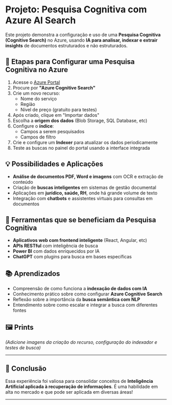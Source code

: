 # Projeto: Pesquisa Cognitiva com Azure AI Search

Este projeto demonstra a configuração e uso de uma **Pesquisa Cognitiva (Cognitive Search)** no Azure, usando **IA para analisar, indexar e extrair insights** de documentos estruturados e não estruturados.

## 🔧 Etapas para Configurar uma Pesquisa Cognitiva no Azure

1. Acesse o [Azure Portal](https://portal.azure.com/)
2. Procure por **"Azure Cognitive Search"**
3. Crie um novo recurso:
   - Nome do serviço
   - Região
   - Nível de preço (gratuito para testes)
4. Após criado, clique em "Importar dados"
5. Escolha a **origem dos dados** (Blob Storage, SQL Database, etc)
6. Configure o **índice**:
   - Campos a serem pesquisados
   - Campos de filtro
7. Crie e configure um **Indexer** para atualizar os dados periodicamente
8. Teste as buscas no painel do portal usando a interface integrada

## 💡 Possibilidades e Aplicações

- **Análise de documentos PDF, Word e imagens** com OCR e extração de conteúdo
- Criação de **buscas inteligentes** em sistemas de gestão documental
- Aplicações em **jurídico, saúde, RH**, onde há grande volume de texto
- Integração com **chatbots** e assistentes virtuais para consultas em documentos

## 🧠 Ferramentas que se beneficiam da Pesquisa Cognitiva

- **Aplicativos web com frontend inteligente** (React, Angular, etc)
- **APIs RESTful** com inteligência de busca
- **Power BI** com dados enriquecidos por IA
- **ChatGPT** com plugins para busca em bases específicas

## 📚 Aprendizados

- Compreensão de como funciona a **indexação de dados com IA**
- Conhecimento prático sobre como configurar **Azure Cognitive Search**
- Reflexão sobre a importância da **busca semântica com NLP**
- Entendimento sobre como escalar e integrar a busca com diferentes fontes

## 🖼 Prints

*(Adicione imagens da criação do recurso, configuração do indexador e testes de busca)*

---

## 🚀 Conclusão

Essa experiência foi valiosa para consolidar conceitos de **Inteligência Artificial aplicada à recuperação de informações**. É uma habilidade em alta no mercado e que pode ser aplicada em diversas áreas!

---
